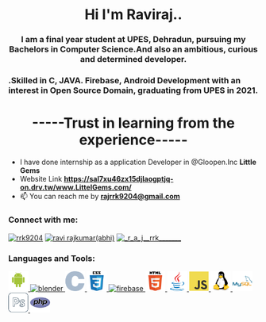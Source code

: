 <h1 align="center">Hi I'm Raviraj..</h1>
<h3 align="center">I am a final year student at UPES, Dehradun, pursuing my Bachelors in Computer Science.And also an ambitious, curious and determined developer.</h3>
<h3 align="left">.Skilled in C, JAVA. Firebase, Android Development with an interest in Open Source Domain, graduating from UPES in 2021. </h3>
 <h1 align="center">-----Trust in learning from the experience-----</h1>

- I have done internship as a application Developer in @Gloopen.Inc  **Little Gems**
- Website Link  **https://sal7xu46zx15djlaogptjq-on.drv.tw/www.LittelGems.com/**
- 📫 You can reach me by  **rajrrk9204@gmail.com**

<h3 align="left">Connect with me:</h3>
<p align="left">
<a href="https://linkedin.com/in/rrk9204" target="blank"><img align="center" src="https://cdn.jsdelivr.net/npm/simple-icons@3.0.1/icons/linkedin.svg" alt="rrk9204" height="30" width="40" /></a>
<a href="https://fb.com/ravi rajkumar(abhi)" target="blank"><img align="center" src="https://cdn.jsdelivr.net/npm/simple-icons@3.0.1/icons/facebook.svg" alt="ravi rajkumar(abhi)" height="30" width="40" /></a>
<a href="https://instagram.com/_r_a_j__rrk_______" target="blank"><img align="center" src="https://cdn.jsdelivr.net/npm/simple-icons@3.0.1/icons/instagram.svg" alt="_r_a_j__rrk_______" height="30" width="40" /></a>
</p>

<h3 align="left">Languages and Tools:</h3>
<p align="left"> <a href="https://developer.android.com" target="_blank"> <img src="https://raw.githubusercontent.com/devicons/devicon/master/icons/android/android-original-wordmark.svg" alt="android" width="40" height="40"/> </a> <a href="https://www.blender.org/" target="_blank"> <img src="https://download.blender.org/branding/community/blender_community_badge_white.svg" alt="blender" width="40" height="40"/> </a> <a href="https://www.cprogramming.com/" target="_blank"> <img src="https://raw.githubusercontent.com/devicons/devicon/master/icons/c/c-original.svg" alt="c" width="40" height="40"/> </a> <a href="https://www.w3schools.com/css/" target="_blank"> <img src="https://raw.githubusercontent.com/devicons/devicon/master/icons/css3/css3-original-wordmark.svg" alt="css3" width="40" height="40"/> </a> <a href="https://firebase.google.com/" target="_blank"> <img src="https://www.vectorlogo.zone/logos/firebase/firebase-icon.svg" alt="firebase" width="40" height="40"/> </a> <a href="https://www.w3.org/html/" target="_blank"> <img src="https://raw.githubusercontent.com/devicons/devicon/master/icons/html5/html5-original-wordmark.svg" alt="html5" width="40" height="40"/> </a> <a href="https://www.java.com" target="_blank"> <img src="https://raw.githubusercontent.com/devicons/devicon/master/icons/java/java-original.svg" alt="java" width="40" height="40"/> </a> <a href="https://developer.mozilla.org/en-US/docs/Web/JavaScript" target="_blank"> <img src="https://raw.githubusercontent.com/devicons/devicon/master/icons/javascript/javascript-original.svg" alt="javascript" width="40" height="40"/> </a> <a href="https://www.linux.org/" target="_blank"> <img src="https://raw.githubusercontent.com/devicons/devicon/master/icons/linux/linux-original.svg" alt="linux" width="40" height="40"/> </a> <a href="https://www.mysql.com/" target="_blank"> <img src="https://raw.githubusercontent.com/devicons/devicon/master/icons/mysql/mysql-original-wordmark.svg" alt="mysql" width="40" height="40"/> </a> <a href="https://www.photoshop.com/en" target="_blank"> <img src="https://raw.githubusercontent.com/devicons/devicon/master/icons/photoshop/photoshop-line.svg" alt="photoshop" width="40" height="40"/> </a> <a href="https://www.php.net" target="_blank"> <img src="https://raw.githubusercontent.com/devicons/devicon/master/icons/php/php-original.svg" alt="php" width="40" height="40"/> </a> </p>
